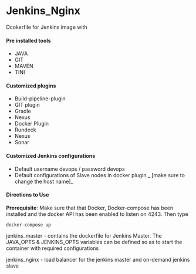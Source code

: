 # Jenkins_Nginx

Dcokerfile for Jenkins image with 

#### Pre installed tools
* JAVA
* GIT
* MAVEN
* TINI

#### Customized plugins 
* Build-pipeline-plugin
* GIT plugin
* Gradle
* Nexus
* Docker Plugin
* Rundeck
* Nexus
* Sonar

#### Customized Jenkins configurations 

* Default username devops / password devops 
* Default configurations of Slave nodes in docker plugin _ [make sure to change the host name]_

#### Directions to Use
**Prerequisite**: Make sure that that Docker, Docker-compose has been installed and the docker API has been enabled to listen on 4243. Then type

`docker-compose up`

jenkins_master - contains the dockerfile for Jenkins Master. The JAVA_OPTS & JENKINS_OPTS variables can be defined so as to start the container with required configurations 

jenkins_nginx - load balancer for the jenkins master and on-demand jenkins slave 

